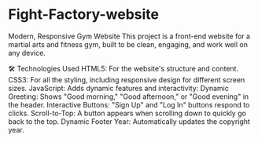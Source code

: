 # Fight-Factory-website

Modern, Responsive Gym Website
This project is a front-end website for a martial arts and fitness gym, built to be clean, engaging, and work well on any device.

🛠️ Technologies Used
HTML5: For the website's structure and content.
CSS3: For all the styling, including responsive design for different screen sizes.
JavaScript: Adds dynamic features and interactivity:
Dynamic Greeting: Shows "Good morning," "Good afternoon," or "Good evening" in the header.
Interactive Buttons: "Sign Up" and "Log In" buttons respond to clicks.
Scroll-to-Top: A button appears when scrolling down to quickly go back to the top.
Dynamic Footer Year: Automatically updates the copyright year.
